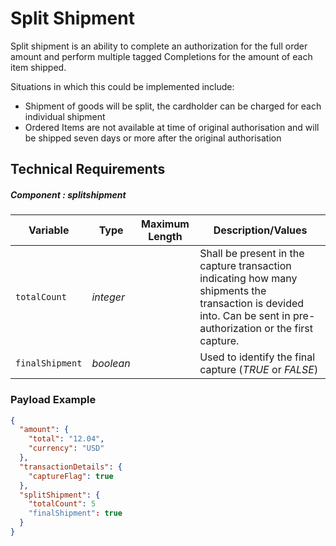 # Split Shipment

Split shipment is an ability to complete an authorization for the full order amount and perform multiple tagged Completions for the amount of each item shipped.

Situations in which this could be implemented include:

- Shipment of goods will be split, the cardholder can be charged for each individual shipment
- Ordered Items are not available at time of original authorisation and will be shipped seven days or more after the original authorisation

## Technical Requirements

##### Component : splitshipment

|Variable    |  Type| Maximum Length | Description/Values|
|---------|----------|----------------|---------|
| `totalCount` | *integer* |  | Shall be present in the capture transaction indicating how many shipments the transaction is devided into. Can be sent in pre-authorization or the first capture.|
| `finalShipment` | *boolean* |  | Used to identify the final capture (*TRUE* or *FALSE*)|


### Payload Example

```json
{
  "amount": {
    "total": "12.04",
    "currency": "USD"
  },
  "transactionDetails": {
    "captureFlag": true
  },
  "splitShipment": {
    "totalCount": 5
    "finalShipment": true
  }
}
```